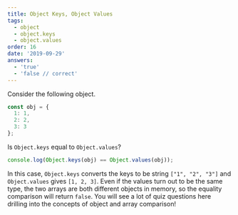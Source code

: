 ```yaml
---
title: Object Keys, Object Values
tags:
  - object
  - object.keys
  - object.values
order: 16
date: '2019-09-29'
answers:
  - 'true'
  - 'false // correct'
---
```


Consider the following object.

```javascript
const obj = {
  1: 1,
  2: 2,
  3: 3
};
```

Is `Object.keys` equal to `Object.values`?

```javascript
console.log(Object.keys(obj) == Object.values(obj));
```

<!-- explanation -->

In this case, `Object.keys` converts the keys to be string `["1", "2", "3"]` and `Object.values` gives `[1, 2, 3]`. Even if the values turn out to be the same type, the two arrays are both different objects in memory, so the equality comparison will return `false`. You will see a lot of quiz questions here drilling into the concepts of object and array comparison!
